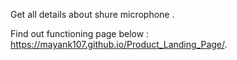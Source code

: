 Get all details about shure microphone .

Find out functioning page below :
https://mayank107.github.io/Product_Landing_Page/.